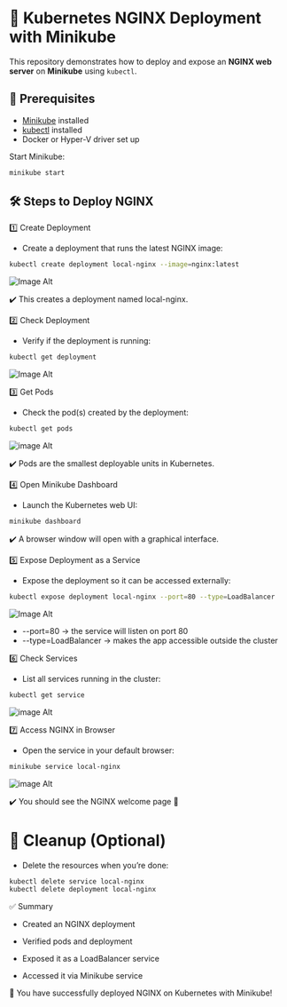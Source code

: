 # 🚀 Kubernetes NGINX Deployment with Minikube

This repository demonstrates how to deploy and expose an **NGINX web server** on **Minikube** using `kubectl`.



## 🔹 Prerequisites
- [Minikube](https://minikube.sigs.k8s.io/docs/start/) installed
- [kubectl](https://kubernetes.io/docs/tasks/tools/) installed
- Docker or Hyper-V driver set up

Start Minikube:
```bash
minikube start 
```
## 🛠 Steps to Deploy NGINX
1️⃣ Create Deployment

- Create a deployment that runs the latest NGINX image:
```bash
kubectl create deployment local-nginx --image=nginx:latest
```
![Image Alt](https://github.com/abhijitray7810/Kubernetes-Notes/blob/90e57540e4ca48853094892a82ae4de6d8516403/05-Kubenets-Nginx-Dp/Create%20Dp.png)

✔️ This creates a deployment named local-nginx.

2️⃣ Check Deployment

- Verify if the deployment is running:
```bash
kubectl get deployment
```
![Image Alt](https://github.com/abhijitray7810/Kubernetes-Notes/blob/2fd42d168237b091dfb1d5594a71c39c02035267/05-Kubenets-Nginx-Dp/Get%20Dp.png)

3️⃣ Get Pods

- Check the pod(s) created by the deployment:
```bash
kubectl get pods
```
![image Alt](https://github.com/abhijitray7810/Kubernetes-Notes/blob/55ec6728ce46da956d9dc9df2d5174bec0f75254/05-Kubenets-Nginx-Dp/Get%20Pods.png)

✔️ Pods are the smallest deployable units in Kubernetes.

4️⃣ Open Minikube Dashboard

- Launch the Kubernetes web UI:
```bash
minikube dashboard
```
✔️ A browser window will open with a graphical interface.

5️⃣ Expose Deployment as a Service

- Expose the deployment so it can be accessed externally:
```bash
kubectl expose deployment local-nginx --port=80 --type=LoadBalancer
```
![Image Alt](https://github.com/abhijitray7810/Kubernetes-Notes/blob/7b1cd99bdaec376f0ab11d939fd9b5c6b1e11897/05-Kubenets-Nginx-Dp/Port.png)

- --port=80 → the service will listen on port 80
- --type=LoadBalancer → makes the app accessible outside the cluster

6️⃣ Check Services

- List all services running in the cluster:
```bash
kubectl get service
```
![image Alt](https://github.com/abhijitray7810/Kubernetes-Notes/blob/baf8c7cc255612f46a77fdde9026032506442635/05-Kubenets-Nginx-Dp/Get%20Service.png)

7️⃣ Access NGINX in Browser

- Open the service in your default browser:
```bash
minikube service local-nginx
```
![image Alt](https://github.com/abhijitray7810/Kubernetes-Notes/blob/93147adc9be093527f4c4e7bb508273f2ca636e2/05-Kubenets-Nginx-Dp/Service.png)

✔️ You should see the NGINX welcome page 🎉

# 🧹 Cleanup (Optional)

 - Delete the resources when you’re done:
```bash
kubectl delete service local-nginx
kubectl delete deployment local-nginx
```
✅ Summary

- Created an NGINX deployment

- Verified pods and deployment

- Exposed it as a LoadBalancer service

- Accessed it via Minikube service

🎯 You have successfully deployed NGINX on Kubernetes with Minikube!

